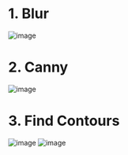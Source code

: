 # 1. Blur
![image](https://user-images.githubusercontent.com/105094570/234556834-2d14cbcd-8e90-4b6e-9041-fe159bc891da.png)
# 2. Canny
![image](https://user-images.githubusercontent.com/105094570/234556860-1091dd60-f1f4-4de2-9bba-edfc351360a7.png)
# 3. Find Contours
![image](https://user-images.githubusercontent.com/105094570/234556919-0d09ce81-0ef0-4e0a-94aa-ba3027b8de0f.png)
![image](https://user-images.githubusercontent.com/105094570/234556924-2b473a91-d267-4617-b435-044ab5bab8b8.png)
